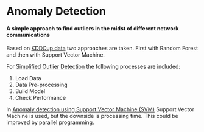 # Anomaly Detection

#### A simple approach to find outliers in the midst of different network communications

Based on [KDDCup data](http://kdd.ics.uci.edu/databases/kddcup99/kddcup99.html) two approaches are taken. First with Random Forest and then with Support Vector Machine. 

For [Simplified Outlier Detection](https://github.com/sweetscientist/anomaly_detection/blob/master/anomaly_detection_pt1.ipynb) the following processes are included:
1. Load Data
2. Data Pre-processing
3. Build Model
4. Check Performance

In [Anomaly detection using Support Vector Machine (SVM)](https://github.com/sweetscientist/anomaly_detection/blob/master/anomaly_detection_pt2.ipynb) Support Vector Machine is
used, but the downside is processing time. This could be improved by parallel programming. 

